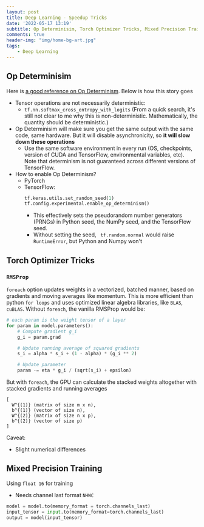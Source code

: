 ```yaml
---
layout: post
title: Deep Learning - Speedup Tricks
date: '2022-05-17 13:19'
subtitle: Op Determinisim, Torch Optimizer Tricks, Mixed Precision Training
comments: true
header-img: "img/home-bg-art.jpg"
tags:
    - Deep Learning
---
```


## Op Determinisim

Here is [a good reference on Op Determinism](https://www.tensorflow.org/versions/r2.9/api_docs/python/tf/config/experimental/enable_op_determinism). Below is how this story goes

- Tensor operations are not necessarily deterministic:
    - `tf.nn.softmax_cross_entropy_with_logits` (From a quick search, it's still not clear to me why this is non-deterministic. Mathematically, the quantity should be deterministic.)
- Op Determinisim will make sure you get the same output with the same code, same hardware. But it will disable asynchronicity, so **it will slow down these operations**
    - Use the same software environment in every run (OS, checkpoints, version of CUDA and TensorFlow, environmental variables, etc). Note that determinism is not guaranteed across different versions of TensorFlow.
- How to enable Op Determinism?
    - PyTorch
    - TensorFlow:
        ```python
        tf.keras.utils.set_random_seed(1)
        tf.config.experimental.enable_op_determinism()
        ```
        - This effectively sets the pseudorandom number generators (PRNGs) in  Python seed, the NumPy seed, and the TensorFlow seed.
        - Without setting the seed, ` tf.random.normal` would raise `RuntimeError`, but Python and Numpy won't

## Torch Optimizer Tricks

### `RMSProp`

`foreach` option updates weights in a vectorized, batched manner, based on gradients and moving averages like momentum. This is more efficient than python `for loops` and uses optimized linear algebra libraries, like `BLAS`, `cuBLAS`. Without `foreach`, the vanilla RMSProp would be:

```python
# each param is the weight tensor of a layer
for param in model.parameters():
    # Compute gradient g_i
    g_i = param.grad

    # Update running average of squared gradients
    s_i = alpha * s_i + (1 - alpha) * (g_i ** 2)

    # Update parameter
    param -= eta * g_i / (sqrt(s_i) + epsilon)
```

But with `foreach`, the GPU can calculate the stacked weights altogether with stacked gradients and running averages

```
[
  W^{(1)} (matrix of size m x n),
  b^{(1)} (vector of size n),
  W^{(2)} (matrix of size n x p),
  b^{(2)} (vector of size p)
]
```

Caveat:

- Slight numerical differences

## Mixed Precision Training

Using `float 16` for training

- Needs channel last format `NHWC`

```python
model = model.to(memory_format = torch.channels_last)
input_tensor = input.to(memory_format=torch.channels_last)
output = model(input_tensor)
```